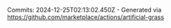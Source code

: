 Commits: 2024-12-25T02:13:02.450Z - Generated via https://github.com/marketplace/actions/artificial-grass
<br>

